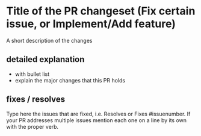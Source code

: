 # Title of the PR changeset (Fix certain issue, or Implement/Add feature)

A short description of the changes

## detailed explanation
* with bullet list
* explain the major changes that this PR holds

## fixes / resolves
Type here the issues that are fixed, i.e. Resolves or Fixes #issuenumber.
If your PR addresses multiple issues mention each one on a line by its own
with the proper verb.
